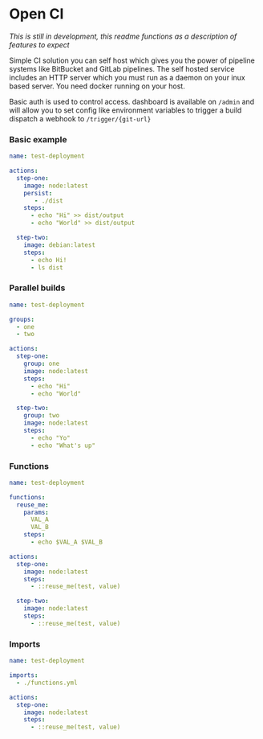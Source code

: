 # Open CI

*This is still in development, this readme functions as a description of features to expect*

Simple CI solution you can self host which gives you the power of pipeline systems like BitBucket and GitLab pipelines.
The self hosted service includes an HTTP server which you must run as a daemon on your inux based server. 
You need docker running on your host.

Basic auth is used to control access. 
dashboard is available on `/admin` and will allow you to set config like environment variables 
to trigger a build dispatch a webhook to `/trigger/{git-url}`

### Basic example

```yaml
name: test-deployment

actions:
  step-one:
    image: node:latest
    persist:
       - ./dist 
    steps:
      - echo "Hi" >> dist/output
      - echo "World" >> dist/output

  step-two:
    image: debian:latest
    steps:
      - echo Hi!
      - ls dist

```

### Parallel builds

```yaml
name: test-deployment

groups:
  - one
  - two

actions:
  step-one:
    group: one
    image: node:latest
    steps:
      - echo "Hi"
      - echo "World"

  step-two:
    group: two
    image: node:latest
    steps:
      - echo "Yo"
      - echo "What's up"
```

### Functions

```yaml
name: test-deployment

functions:
  reuse_me:
    params:
      VAL_A
      VAL_B
    steps:
      - echo $VAL_A $VAL_B

actions:
  step-one:
    image: node:latest
    steps:
      - ::reuse_me(test, value)

  step-two:
    image: node:latest
    steps:
      - ::reuse_me(test, value)
```

### Imports

```yaml
name: test-deployment

imports:
  - ./functions.yml

actions:
  step-one:
    image: node:latest
    steps:
      - ::reuse_me(test, value)
```

